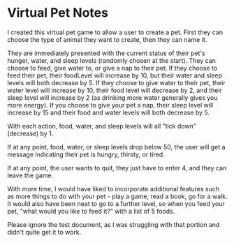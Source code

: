 # Virtual Pet Notes

I created this virtual pet game to allow a user to create a pet. First they can choose the type of animal they want to create, then they can name it.

They are immediately presented with the current status of their pet's hunger, water, and sleep levels (randomly chosen at the start). They can choose to feed, give water to, or give a nap to their pet. If they choose to feed their pet, their foodLevel will increase by 10, but their water and sleep levels will both decrease by 5. If they choose to give water to their pet, their water level will increase by 10, their food level will decrease by 2, and their sleep level will increase by 2 (as drinking more water generally gives you more energy). If you choose to give your pet a nap, their sleep level will increase by 15 and their food and water levels will both decrease by 5. 

With each action, food, water, and sleep levels will all "tick down" (decrease) by 1.

If at any point, food, water, or sleep levels drop below 50, the user will get a message indicating their pet is hungry, thirsty, or tired.

If at any point, the user wants to quit, they just have to enter 4, and they can leave the game.

With more time, I would have liked to incorporate additional features such as more things to do with your pet - play a game, read a book, go for a walk. It would also have been neat to go to a further level, so when you feed your pet, "what would you like to feed it?" with a list of 5 foods. 


Please ignore the test document, as I was struggling with that portion and didn't quite get it to work.
